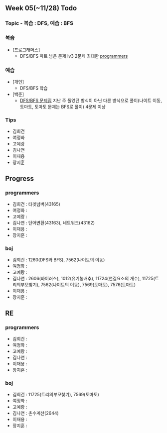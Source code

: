 
## Week 05(~11/28) Todo
### Topic - 복습 : DFS, 예습 : BFS

### 복습

- [프로그래머스]
	- DFS/BFS 파트 남은 문제 lv3 2문제 최대한 [programmers](https://programmers.co.kr/learn/courses/30/parts/12421)

### 예습

- [개인]
	- DFS/BFS 학습
- [백준]
	- [DFS/BFS 문제집](https://www.acmicpc.net/workbook/view/5934) 지난 주 풀었던 방식이 아닌 다른 방식으로 풀이(나이트 이동, 토마토, 토마토 문제는 BFS로 풀이) 4문제 이상



### Tips

- 김희건
- 여정화
- 고예랑
- 김나연
- 이재용
- 장지훈


## Progress

### programmers
- 김희건 : 타겟넘버(43165)
- 여정화 :
- 고예랑 : 
- 김나연 : 단어변환(43163), 네트워크(43162)
- 이재용 :
- 장지훈 :

### boj
- 김희건 : 1260(DFS와 BFS), 7562(나이트의 이동)
- 여정화 : 
- 고예랑 :
- 김나연 : 2606(바이러스), 1012(유기농배추), 11724(연결요소의 개수), 11725(트리의부모찾기), 7562(나이트의 이동), 7569(토마토), 7576(토마토) 
- 이재용 :
- 장지훈 :


## RE

### programmers
- 김희건 : 
- 여정화 :
- 고예랑 :
- 김나연 : 
- 이재용 :
- 장지훈 : 

### boj
- 김희건 : 11725(트리의부모찾기), 7569(토마토)
- 여정화 : 
- 고예랑 :
- 김나연 : 촌수계산(2644)
- 이재용 :
- 장지훈 :








